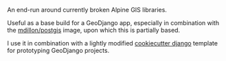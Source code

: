 An end-run around currently broken Alpine GIS libraries.

Useful as a base build for a GeoDjango app, especially in combination
with the [mdillon/postgis](https://hub.docker.com/r/mdillon/postgis/) 
image, upon which this is partially based.

I use it in combination with a lightly modified 
[cookiecutter django](https://github.com/pydanny/cookiecutter-django)
template for prototyping GeoDjango projects.
